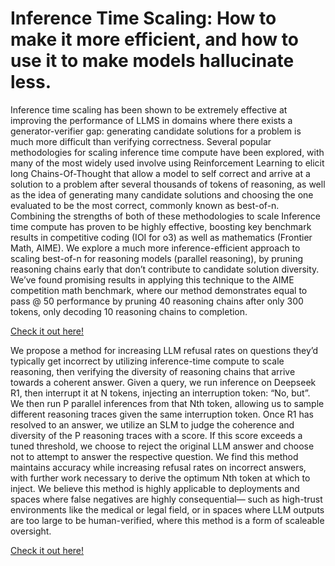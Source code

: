# Inference Time Scaling: How to make it more efficient, and how to use it to make models hallucinate less.

Inference time scaling has been shown to be extremely effective at improving the performance of LLMS in domains where there exists a generator-verifier gap: generating candidate solutions for a problem is much more difficult than verifying correctness. Several popular methodologies for scaling inference time compute have been explored, with many of the most widely used involve using Reinforcement Learning to elicit long Chains-Of-Thought that allow a model to self correct and arrive at a solution to a problem after several thousands of tokens of reasoning, as well as the idea of generating many candidate solutions and choosing the one evaluated to be the most correct, commonly known as best-of-n. Combining the strengths of both of these methodologies to scale Inference time compute has proven to be highly effective, boosting key benchmark results in competitive coding (IOI for o3) as well as mathematics (Frontier Math, AIME). We explore a much more inference-efficient approach to scaling best-of-n for reasoning models (parallel reasoning), by pruning reasoning chains early that don’t contribute to candidate solution diversity. We’ve found promising results in applying this technique to the AIME competition math benchmark, where our method demonstrates equal to pass @ 50 performance by pruning 40 reasoning chains after only 300 tokens, only decoding 10 reasoning chains to completion.

[Check it out here!](PruningReasoning/README.md)

We propose a method for increasing LLM refusal rates on questions they’d typically get incorrect by utilizing inference-time compute to scale reasoning, then verifying the diversity of reasoning chains that arrive towards a coherent answer. Given a query, we run inference on Deepseek R1, then interrupt it at N tokens, injecting an interruption token: “No, but”. We then run P parallel inferences from that Nth token, allowing us to sample different reasoning traces given the same interruption token. Once R1 has resolved to an answer, we utilize an SLM to judge the coherence and diversity of the P reasoning traces with a score. If this score exceeds a tuned threshold, we choose to reject the original LLM answer and choose not to attempt to answer the respective question. We find this method maintains accuracy while increasing refusal rates on incorrect answers, with further work necessary to derive the optimum Nth token at which to inject. We believe this method is highly applicable to deployments and spaces where false negatives are highly consequential— such as high-trust environments like the medical or legal field, or in spaces where LLM outputs are too large to be human-verified, where this method is a form of scaleable oversight.

[Check it out here!](hallucinations/README.md)
